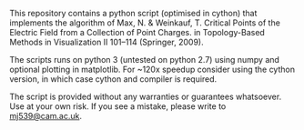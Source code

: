 This repository contains a python script (optimised in cython) that implements the algorithm of 
Max, N. & Weinkauf, T. Critical Points of the Electric Field from a Collection of Point Charges. 
in Topology-Based Methods in Visualization II 101–114 (Springer, 2009).

The scripts runs on python 3 (untested on python 2.7) using numpy and optional plotting in 
matplotlib. For ~120x speedup consider using the cython version, in which case cython and 
compiler is required. 

The script is provided without any warranties or guarantees whatsoever. Use at your own risk.
If you see a mistake, please write to mj539@cam.ac.uk.

